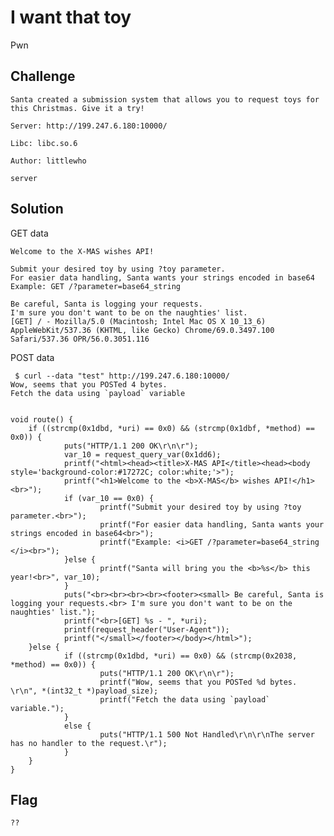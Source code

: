 # I want that toy
Pwn

## Challenge 

	Santa created a submission system that allows you to request toys for this Christmas. Give it a try!

	Server: http://199.247.6.180:10000/

	Libc: libc.so.6

	Author: littlewho

	server

## Solution

GET data

	Welcome to the X-MAS wishes API!

	Submit your desired toy by using ?toy parameter.
	For easier data handling, Santa wants your strings encoded in base64
	Example: GET /?parameter=base64_string 

	Be careful, Santa is logging your requests.
	I'm sure you don't want to be on the naughties' list. 
	[GET] / - Mozilla/5.0 (Macintosh; Intel Mac OS X 10_13_6) AppleWebKit/537.36 (KHTML, like Gecko) Chrome/69.0.3497.100 Safari/537.36 OPR/56.0.3051.116


POST data

	 $ curl --data "test" http://199.247.6.180:10000/
	Wow, seems that you POSTed 4 bytes. 
	Fetch the data using `payload` variable


	void route() {
	    if ((strcmp(0x1dbd, *uri) == 0x0) && (strcmp(0x1dbf, *method) == 0x0)) {
	            puts("HTTP/1.1 200 OK\r\n\r");
	            var_10 = request_query_var(0x1dd6);
	            printf("<html><head><title>X-MAS API</title><head><body style='background-color:#17272C; color:white;'>");
	            printf("<h1>Welcome to the <b>X-MAS</b> wishes API!</h1><br>");
	            if (var_10 == 0x0) {
	                    printf("Submit your desired toy by using ?toy parameter.<br>");
	                    printf("For easier data handling, Santa wants your strings encoded in base64<br>");
	                    printf("Example: <i>GET /?parameter=base64_string </i><br>");
	            }else {
	                    printf("Santa will bring you the <b>%s</b> this year!<br>", var_10);
	            }
	            puts("<br><br><br><br><footer><small> Be careful, Santa is logging your requests.<br> I'm sure you don't want to be on the naughties' list.");
	            printf("<br>[GET] %s - ", *uri);
	            printf(request_header("User-Agent"));
	            printf("</small></footer></body></html>");
	    }else {
	            if ((strcmp(0x1dbd, *uri) == 0x0) && (strcmp(0x2038, *method) == 0x0)) {
	                    puts("HTTP/1.1 200 OK\r\n\r");
	                    printf("Wow, seems that you POSTed %d bytes. \r\n", *(int32_t *)payload_size);
	                    printf("Fetch the data using `payload` variable.");
	            }
	            else {
	                    puts("HTTP/1.1 500 Not Handled\r\n\r\nThe server has no handler to the request.\r");
	            }
	    }
	}

## Flag

	??